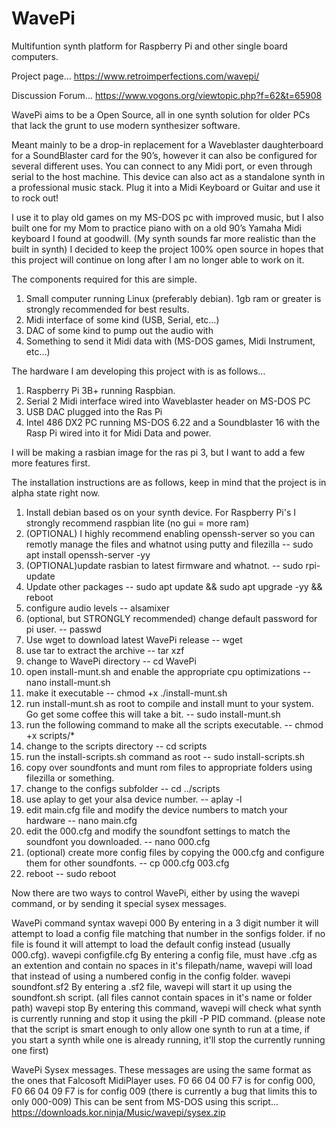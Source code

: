 # WavePi
Multifuntion synth platform for Raspberry Pi and other single board computers.

Project page... https://www.retroimperfections.com/wavepi/

Discussion Forum... https://www.vogons.org/viewtopic.php?f=62&t=65908


WavePi aims to be a Open Source, all in one synth solution for older PCs that lack the grunt to use modern synthesizer software.

Meant mainly to be a drop-in replacement for a Waveblaster daughterboard for a SoundBlaster card for the 90’s, however it can also be configured for several different uses. You can connect to any Midi port, or even through serial to the host machine.
This device can also act as a standalone synth in a professional music stack. Plug it into a Midi Keyboard or Guitar and use it to rock out!

I use it to play old games on my MS-DOS pc with improved music, but I also built one for my Mom to practice piano with on a old 90’s Yamaha Midi keyboard I found at goodwill. (My synth sounds far more realistic than the built in synth)
I decided to keep the project 100% open source in hopes that this project will continue on long after I am no longer able to work on it.

The components required for this are simple.
1. Small computer running Linux (preferably debian). 1gb ram or greater is strongly recommended for best results.
2. Midi interface of some kind (USB, Serial, etc…)
3. DAC of some kind to pump out the audio with
4. Something to send it Midi data with (MS-DOS games, Midi Instrument, etc…)

The hardware I am developing this project with is as follows…
1. Raspberry Pi 3B+ running Raspbian.
2. Serial 2 Midi interface wired into Waveblaster header on MS-DOS PC
3. USB DAC plugged into the Ras Pi
4. Intel 486 DX2 PC running MS-DOS 6.22 and a Soundblaster 16 with the Rasp Pi wired into it for Midi Data and power.

I will be making a rasbian image for the ras pi 3, but I want to add a few more features first.

The installation instructions are as follows, keep in mind that the project is in alpha state right now.
1. Install debian based os on your synth device. For Raspberry Pi's I strongly recommend raspbian lite (no gui = more ram)
2. (OPTIONAL) I highly recommend enabling openssh-server so you can remotly manage the files and whatnot using putty and filezilla -- sudo apt install openssh-server -yy
3. (OPTIONAL)update rasbian to latest firmware and whatnot. -- sudo rpi-update
4. Update other packages -- sudo apt update && sudo apt upgrade -yy && reboot
5. configure audio levels -- alsamixer
6. (optional, but STRONGLY recommended) change default password for pi user. -- passwd
7. Use wget to download latest WavePi release -- wget <INSERT URL HERE>
8. use tar to extract the archive -- tar xzf <INSERT FILNAME HERE>
9. change to WavePi directory -- cd WavePi
10. open install-munt.sh and enable the appropriate cpu optimizations -- nano install-munt.sh
11. make it executable -- chmod +x ./install-munt.sh
12. run install-munt.sh as root to compile and install munt to your system. Go get some coffee this will take a bit. -- sudo install-munt.sh
13. run the following command to make all the scripts executable. -- chmod +x scripts/*
14. change to the scripts directory -- cd scripts
15. run the install-scripts.sh command as root -- sudo install-scripts.sh
16. copy over soundfonts and munt rom files to appropriate folders using filezilla or something.
17. change to the configs subfolder -- cd ../scripts
18. use aplay to get your alsa device number. -- aplay -l
19. edit main.cfg file and modify the device numbers to match your hardware -- nano main.cfg
20. edit the 000.cfg and modify the soundfont settings to match the soundfont you downloaded. -- nano 000.cfg
21. (optional) create more config files by copying the 000.cfg and configure them for other soundfonts. -- cp 000.cfg 003.cfg
22. reboot -- sudo reboot

Now there are two ways to control WavePi, either by using the wavepi command, or by sending it special sysex messages.

WavePi command syntax
wavepi 000
  By entering in a 3 digit number it will attempt to load a config file matching that number in the sonfigs folder. if no file is found it will attempt to load the default config instead (usually 000.cfg).
wavepi configfile.cfg
  By entering a config file, must have .cfg as an extention and contain no spaces in it's filepath/name, wavepi will load that instead of using a numbered config in the config folder.
wavepi soundfont.sf2
  By entering a .sf2 file, wavepi will start it up using the soundfont.sh script. (all files cannot contain spaces in it's name or folder path)
wavepi stop
  By entering this command, wavepi will check what synth is currently running and stop it using the pkill -P PID command. (please note that the script is smart enough to only allow one synth to run at a time, if you start a synth while one is already running, it'll stop the currently running one first)
  
WavePi Sysex messages.
  These messages are using the same format as the ones that Falcosoft MidiPlayer uses. F0 66 04 00 F7 is for config 000, F0 66 04 09 F7 is for config 009 (there is currently a bug that limits this to only 000-009)
  This can be sent from MS-DOS using this script... https://downloads.kor.ninja/Music/wavepi/sysex.zip
